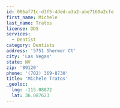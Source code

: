 ```yaml
---
id: 086af71c-d3f5-4ded-a3a2-abe7160a2cfe
first_name: Michele
last_name: Tratos
license: DDS
services:
  - Dentist
category: Dentists
address: '5751 Shermer Ct'
city: 'Las Vegas'
state: NV
zip: '89120'
phone: '(702) 369-8730'
title: 'Michele Tratos'
_geoloc:
  lng: -115.08872
  lat: 36.087623
---
```

